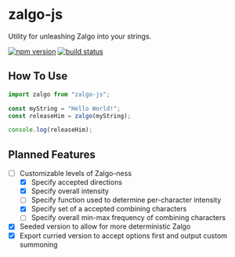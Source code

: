 # zalgo-js

Utility for unleashing Zalgo into your strings.

[![npm version](https://img.shields.io/npm/v/zalgo-js.svg?style=flat-square)](https://www.npmjs.com/package/zalgo-js)
[![build status](https://img.shields.io/travis/casieber/zalgo-js/master.svg?style=flat-square)](https://travis-ci.org/casieber/zalgo-js)

## How To Use

```javascript
import zalgo from "zalgo-js";

const myString = "Hello World!";
const releaseHim = zalgo(myString);

console.log(releaseHim);
```

## Planned Features

- [ ] Customizable levels of Zalgo-ness
  - [x] Specify accepted directions
  - [x] Specify overall intensity
  - [ ] Specify function used to determine per-character intensity
  - [x] Specify set of a accepted combining characters
  - [ ] Specify overall min-max frequency of combining characters
- [x] Seeded version to allow for more deterministic Zalgo
- [x] Export curried version to accept options first and output custom summoning